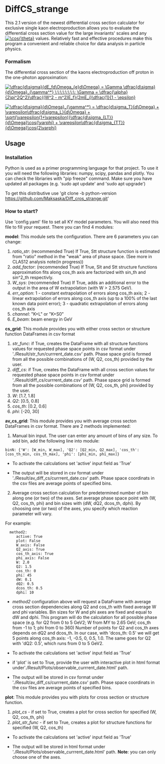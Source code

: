 # DiffCS_strange

This 2.1 version of the newest differential cross section calculator for exclusive single kaon electroproduction allows you to evaluate the differential cross section value for the large invariants' scales and any <a href="https://www.codecogs.com/eqnedit.php?latex=\cos{\theta}" target="_blank"><img src="https://latex.codecogs.com/gif.latex?\cos{\theta}" title="\cos{\theta}" /></a> values. Relatively fast and effective procedures make this program a convenient and reliable choice for data analysis in particle physics.

### Formalism 
The differential cross section of the kaons electroproduction off proton in the one-photon approximation:

<a href="https://www.codecogs.com/eqnedit.php?latex=\dfrac{d\sigma}{dE_fd\Omega_{e}d\Omega}&space;=&space;\Gamma&space;\dfrac{d\sigma}{d\Omega}_{\gamma^*}&space;\;\;\;\;\;\;\;\;&space;\Gamma&space;=&space;\dfrac{\alpha}{2\pi^2Q^2}\dfrac{(W^2&space;-&space;m^2)E_f}{2mE_i}\dfrac{1}{1&space;-&space;\epsilon}" target="_blank"><img src="https://latex.codecogs.com/gif.latex?\dfrac{d\sigma}{dE_fd\Omega_{e}d\Omega}&space;=&space;\Gamma&space;\dfrac{d\sigma}{d\Omega}_{\gamma^*}&space;\;\;\;\;\;\;\;\;&space;\Gamma&space;=&space;\dfrac{\alpha}{2\pi^2Q^2}\dfrac{(W^2&space;-&space;m^2)E_f}{2mE_i}\dfrac{1}{1&space;-&space;\epsilon}" title="\dfrac{d\sigma}{dE_fd\Omega_{e}d\Omega} = \Gamma \dfrac{d\sigma}{d\Omega}_{\gamma^*} \;\;\;\;\;\;\;\; \Gamma = \dfrac{\alpha}{2\pi^2Q^2}\dfrac{(W^2 - m^2)E_f}{2mE_i}\dfrac{1}{1 - \epsilon}" /></a>

<a href="https://www.codecogs.com/eqnedit.php?latex=\dfrac{d\sigma}{d\Omega}_{\gamma^*}&space;=&space;\dfrac{d\sigma_T}{d\Omega}&space;&plus;&space;\varepsilon\dfrac{d\sigma_L}{d\Omega}&space;&plus;&space;\sqrt{\varepsilon(1&plus;\varepsilon)}\dfrac{d\sigma_{LT}}{d\Omega}\cos{\varphi}&space;&plus;&space;\varepsilon\dfrac{d\sigma_{TT}}{d\Omega}\cos{2\varphi}" target="_blank"><img src="https://latex.codecogs.com/gif.latex?\dfrac{d\sigma}{d\Omega}_{\gamma^*}&space;=&space;\dfrac{d\sigma_T}{d\Omega}&space;&plus;&space;\varepsilon\dfrac{d\sigma_L}{d\Omega}&space;&plus;&space;\sqrt{\varepsilon(1&plus;\varepsilon)}\dfrac{d\sigma_{LT}}{d\Omega}\cos{\varphi}&space;&plus;&space;\varepsilon\dfrac{d\sigma_{TT}}{d\Omega}\cos{2\varphi}" title="\dfrac{d\sigma}{d\Omega}_{\gamma^*} = \dfrac{d\sigma_T}{d\Omega} + \varepsilon\dfrac{d\sigma_L}{d\Omega} + \sqrt{\varepsilon(1+\varepsilon)}\dfrac{d\sigma_{LT}}{d\Omega}\cos{\varphi} + \varepsilon\dfrac{d\sigma_{TT}}{d\Omega}\cos{2\varphi}" /></a>

## Usage

### Installation

Python is used as a primer programming language for that project. To use it you will need the following libraries: numpy, scipy, pandas and plotly. You can check the libriaries with "pip freeze" command. Make sure you have updated all packages (e.g. 'sudo apt update' and 'sudo apt upgrade')

To get this distributive use 'git clone -b python-version https://github.com/Maksaska/Diff_cros_strange.git'

### How to start?

Use 'config.yaml' file to set all KY model parameters. You will also need this file to fill your request. There you can find 4 modules:

**model**: This module sets the configuration. There are 6 parameters you can change:

  1. _ratio_str_: (recommended True) If True, Stt structure function is estimated from "ratio" method in the "weak" area of phase space. (See more in CLAS12 analysis note(in progress))
  2. _add_factor_: (recommended True) If True, Slt and Stt structure functions approximation fits along cos_th axis are factorized with sin_th and sin^2_th respectivly.
  3. _W_sys_: (recommended True) If True, adds an additional error to the output in the area of W extrapolation (with W > 2.575 GeV).
  4. _err_option_: 1 - constant extrapolation of errors along cos_th axis; 2 - linear extrapolation of errors along cos_th axis (up to a 100% of the last known data point error); 3 - quadratic extrapolation of errors along cos_th axis
  5. _channel_: "K+L" or "K+S0"
  6. _E_beam_: beam energy in GeV
  
**cs_grid**: This module provides you with either cross secton or structure function DataFrames in csv format

  1. _str_func_: if True, creates the DataFrame with all structure functions values for requested phase space points in csv format under './Result/str_fun/currrent_date.csv' path. Phase space grid is formed from all the possible combinations of (W, Q2, cos_th) provided by the user.
  2. _diff_cs_: if True, creates the DataFrame with all cross section values for requested phase space points in csv format under './Result/diff_cs/currrent_date.csv' path. Phase space grid is formed from all the possible combinations of (W, Q2, cos_th, phi) provided by the user.
  3. _W_: [1.7, 1.8]
  4. _Q2_: [0.5, 0.8]
  5. _cos_th_: [0.2, 0.6]
  6. _phi_: [-20, 30] 

**av_cs_grid**: This module provides you with average cross secton DataFrames in csv format. There are 2 methods implemented:

  1. Manual bin input. The user can enter any amount of bins of any size. To add bin, add the following line into module:
    
    binN: {'W': [W_min, W_max], 'Q2': [Q2_min, Q2_max], 'cos_th': [cos_th_min, cos_th_max], 'phi': [phi_min, phi_max]}
    
* To activate the calculations set 'active' input field as 'True' 
    
* The output will be stored in csv format under './Result/av_diff_cs/currrent_date.csv' path. Phase space coordinats in the csv files are average points of specified bins.
    
 2. Average cross section calculation for predetermined number of bin along one (or two) of the axes. Set average phase space point with (W, Q2, cos_th, phi) and bin sizes with (dW, dQ2, dcos_th, dphi). By choosing one (or two) of the axes, you specify which reaction parameter will vary. 
  
  For example: 
      
      
      
      method2:
         active: True
         plot: False
         W_axis: False
         Q2_axis: True
         cos_th_axis: True
         phi_axis: False
         W: 2.0
         Q2: 1.5
         cos_th: 0
         phi: 45
         dW: 0.1
         dQ2: 0.5
         dcos_th: 0.5
         dphi: 10

* _method2_ configuration above will request a DataFrame with average cross section dependencies along Q2 and cos_th with fixed average W and phi variables. Bin sizes for W and phi axes are fixed and equal to dW and dphi. This program will do the calculation for all possible phase space (e.g. for Q2 from 0 to 5 GeV2; W from MY to 2.65 GeV; cos_th from -1 to 1; phi from 0 to 360) Number of points for Q2 and cos_th axes depends on dQ2 and dcos_th. In our case, with 'dcos_th: 0.5' we will get 5 points along cos_th axis: -1, -0.5, 0, 0.5, 1.0. The same goes for Q2 with 'dQ2: 0.5', which runs from 0 to 5 GeV2.
    
  
* To activate the calculations set 'active' input field as 'True' 

* if 'plot' is set to True, provide the user with interactive plot in html format under'./Result/Plots/observable_currrent_date.html' path.

* The output will be stored in csv format under './Result/av_diff_cs/currrent_date.csv' path. Phase space coordinats in the csv files are average points of specified bins.

**plot**: This module provides you with plots for cross section or structure function.

  1. _plot_cs_ - if set to True, creates a plot for cross section for specified (W, Q2, cos_th, phi)
  2. _plot_str_func_ - if set to True, creates a plot for structure functions for specified (W, Q2, cos_th)
  
* To activate the calculations set 'active' input field as 'True' 

* The output will be stored in html format under './Result/Plots/observable_currrent_date.html' path. **Note**: you can only choose one of the axes.
  

  

